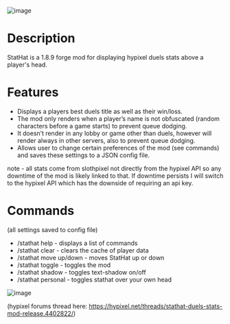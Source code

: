 ![image](https://user-images.githubusercontent.com/92794991/138004045-a49217ad-7387-42b5-b8ab-11daf40b5c74.png)

# Description
StatHat is a 1.8.9 forge mod for displaying hypixel duels stats above a player's head.

# Features
- Displays a players best duels title as well as their win/loss.
- The mod only renders when a player’s name is not obfuscated (random characters before a game starts) to prevent queue dodging.
- It doesn’t render in any lobby or game other than duels, however will render always in other servers, also to prevent queue dodging.
- Allows user to change certain preferences of the mod (see commands) and saves these settings to a JSON config file.

note - all stats come from slothpixel not directly from the hypixel API so any downtime of the mod is likely linked to that. If downtime persists I will switch to the hypixel API which has the downside of requiring an api key.

# Commands
(all settings saved to config file)

- /stathat help - displays a list of commands​
- /stathat clear - clears the cache of player data​
- /stathat move up/down - moves StatHat up or down​
- /stathat toggle - toggles the mod​
- /stathat shadow - toggles text-shadow on/off​
- /stathat personal - toggles stathat over your own head​

![image](https://user-images.githubusercontent.com/92794991/138004035-becbf055-8743-4abf-83c0-63a4897ffb60.png)

(hypixel forums thread here: https://hypixel.net/threads/stathat-duels-stats-mod-release.4402822/)
